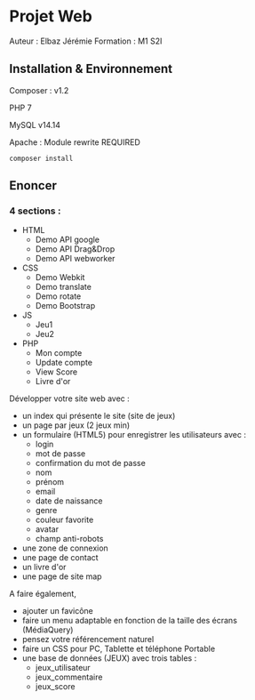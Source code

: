 # Projet Web
Auteur : Elbaz Jérémie
Formation : M1 S2I

## Installation & Environnement
Composer : v1.2

PHP 7

MySQL v14.14

Apache : Module rewrite REQUIRED

`composer install`

## Enoncer
### 4 sections : 

- HTML 
    - Demo API google
    - Demo API Drag&Drop
    - Demo API webworker  
- CSS
    - Demo Webkit
    - Demo translate
    - Demo rotate
    - Demo Bootstrap  
- JS
    - Jeu1
    - Jeu2
- PHP
    - Mon compte
    - Update compte
    - View Score
    - Livre d'or

Développer votre site web avec :
 - un index qui présente le site (site de jeux)
 - un page par jeux (2 jeux min)
 - un formulaire (HTML5) pour enregistrer les utilisateurs avec :
   * login
   * mot de passe
   * confirmation du mot de passe
   * nom
   * prénom
   * email
   * date de naissance
   * genre
   * couleur favorite
   * avatar
   * champ anti-robots
 - une zone de connexion
 - une page de contact
 - un livre d'or
 - une page de site map

A faire également,
 - ajouter un favicône
 - faire un menu adaptable en fonction de la taille des écrans (MédiaQuery)
 - pensez votre référencement naturel
 - faire un CSS pour PC, Tablette et téléphone Portable
 - une base de données (JEUX) avec trois tables :
   * jeux_utilisateur
   * jeux_commentaire
   * jeux_score